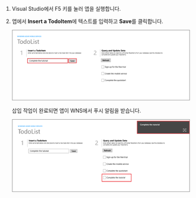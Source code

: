
1. Visual Studio에서 F5 키를 눌러 앱을 실행합니다.

2. 앱에서 **Insert a TodoItem**에 텍스트를 입력하고 **Save**를 클릭합니다.

   	![](./media/mobile-services-windows-store-test-push/mobile-quickstart-push1.png)

   	삽입 작업이 완료되면 앱이 WNS에서 푸시 알림을 받습니다.

   	![](./media/mobile-services-windows-store-test-push/mobile-quickstart-push2.png)

<!---HONumber=July15_HO4-->